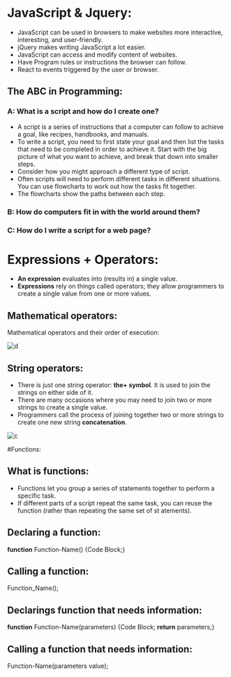 # JavaScript & Jquery:
* JavaScript can be used in browsers to make websites more interactive, interesting, and user-friendly.
* jQuery makes writing JavaScript a lot easier.
* JavaScript can access and modify content of websites.
* Have Program rules or instructions the browser can follow.
* React to events triggered by the user or browser.
## The ABC in Programming:
### A: What is a script and how do I create one?
* A script is a series of instructions that a computer can follow to achieve a goal, like recipes, handbooks, and manuals.
* To write a script, you need to first state your goal and then list the tasks that need to be completed in order to achieve it.
 Start with the big picture of what you want to achieve, and break that down into smaller steps.
* Consider how you might approach a different type of script.
* Often scripts will need to perform different tasks in different situations. You can use flowcharts to work out how the tasks fit together.
* The flowcharts show the paths between each step.
### B: How do computers fit in with the world around them?
### C: How do I write a script for a web page?

# Expressions + Operators:
* **An expression** evaluates into (results in) a single value.
* **Expressions** rely on things called operators; they allow programmers to create a single value from one or more values.
## Mathematical operators: 
Mathematical operators and their order of execution:

![d](https://i.stack.imgur.com/foy5H.png)

## String operators:
* There is just one string operator: **the+ symbol**. It is used to join the strings on either side of it.
* There are many occasions where you may need to join two or more strings to create a single value.
* Programmers call the process of joining together two or more strings to create one new string **concatenation**.

![c](https://sqlundercover.files.wordpress.com/2017/09/2017-09-25-21_18_34.png)

#Functions:
## What is functions:
* Functions let you group a series of statements together to perform a specific task. 
* If different parts of a script repeat the same task, you can reuse the function (rather than repeating the same set of st atements).
## Declaring a function:
**function** Function-Name() {Code Block;}
## Calling a function:
Function_Name();
## Declarings function that needs information:
**function** Function-Name(parameters) {Code Block; **return** parameters;}
## Calling a function that needs information:
Function-Name(parameters value);
